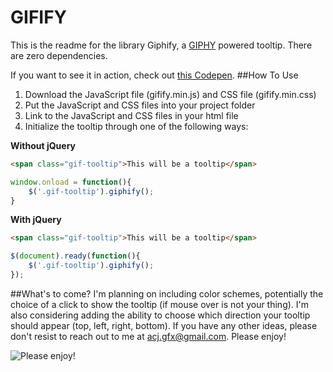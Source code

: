 # GIFIFY
This is the readme for the library Giphify, a [GIPHY](http://giphy.com/) powered tooltip. There are zero dependencies.

If you want to see it in action, check out [this Codepen](http://codepen.io/acjdesigns/full/aNvEpa/).
##How To Use
1.  Download the JavaScript file (gifify.min.js) and CSS file (gifify.min.css)
1.  Put the JavaScript and CSS files into your project folder
1.  Link to the JavaScript and CSS files in your html file
1.  Initialize the tooltip through one of the following ways:

**Without jQuery**
```html
<span class="gif-tooltip">This will be a tooltip</span>
```
```javascript
window.onload = function(){
	$('.gif-tooltip').giphify();
}
```

**With jQuery**
```html
<span class="gif-tooltip">This will be a tooltip</span>
```
```javascript
$(document).ready(function(){
	$('.gif-tooltip').giphify();
});
```

##What's to come?
I'm planning on including color schemes, potentially the choice of a click to show the tooltip (if mouse over is not your thing). I'm also considering adding the ability to choose which direction your tooltip should appear (top, left, right, bottom). If you have any other ideas, please don't resist to reach out to me at [acj.gfx@gmail.com](mailto:acj.gfx@gmail.com). Please enjoy!

![Please enjoy!](http://i.giphy.com/Myrl3DnFGuuvS.gif "Please Enjoy!")